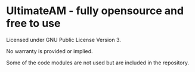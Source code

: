 # UltimateAM - fully opensource and free to use

Licensed under GNU Public License Version 3.

No warranty is provided or implied.

Some of the code modules are not used but are included in the repository.
